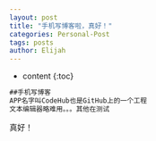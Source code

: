 ```yaml
---
layout: post
title: "手机写博客啦，真好！"
categories: Personal-Post
tags: posts
author: Elijah
---
```


* content
{:toc}

```md
##手机写博客
APP名字叫CodeHub也是GitHub上的一个工程
文本编辑器略难用。。。其他在测试
```







真好！
